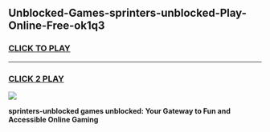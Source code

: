 
## Unblocked-Games-sprinters-unblocked-Play-Online-Free-ok1q3
<h3>
<a href="https://premium76.site?title=sprinters-unblocked&ref=26A">CLICK TO PLAY</a></h3>
<hr>

<h3>
<a href="https://premium76.site?title=sprinters-unblocked&ref=26A">CLICK 2 PLAY</a>
  
</h3>

<a href="https://premium76.site?title=sprinters-unblocked&ref=26A"><img src="https://clearcache.store/games.png"></a>


**sprinters-unblocked games unblocked: Your Gateway to Fun and Accessible Online Gaming**
